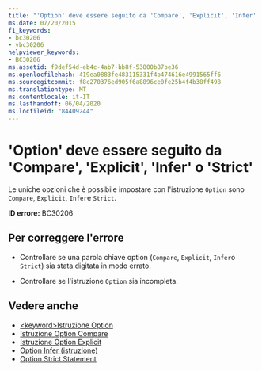 ```yaml
---
title: "'Option' deve essere seguito da 'Compare', 'Explicit', 'Infer' o 'Strict'"
ms.date: 07/20/2015
f1_keywords:
- bc30206
- vbc30206
helpviewer_keywords:
- BC30206
ms.assetid: f9def54d-eb4c-4ab7-bb8f-53800b87be36
ms.openlocfilehash: 419ea0883fe483115331f4b474616e4991565ff6
ms.sourcegitcommit: f8c270376ed905f6a8896ce0fe25b4f4b38ff498
ms.translationtype: MT
ms.contentlocale: it-IT
ms.lasthandoff: 06/04/2020
ms.locfileid: "84409244"
---
```

# <a name="option-must-be-followed-by-compare-explicit-infer-or-strict"></a>'Option' deve essere seguito da 'Compare', 'Explicit', 'Infer' o 'Strict'
Le uniche opzioni che è possibile impostare con l'istruzione `Option` sono `Compare`, `Explicit`, `Infer`e `Strict`.  
  
 **ID errore:** BC30206  
  
## <a name="to-correct-this-error"></a>Per correggere l'errore  
  
- Controllare se una parola chiave option (`Compare`, `Explicit`, `Infer`o `Strict`) sia stata digitata in modo errato.  
  
- Controllare se l'istruzione `Option` sia incompleta.  
  
## <a name="see-also"></a>Vedere anche

- [\<keyword>Istruzione Option](../language-reference/statements/option-keyword-statement.md)
- [Istruzione Option Compare](../language-reference/statements/option-compare-statement.md)
- [Istruzione Option Explicit](../language-reference/statements/option-explicit-statement.md)
- [Option Infer (istruzione)](../language-reference/statements/option-infer-statement.md)
- [Option Strict Statement](../language-reference/statements/option-strict-statement.md)
